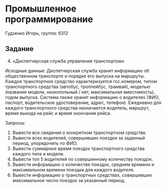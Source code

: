 # Промышленное программирование

Гудзенко Игорь, группа: 6312

## Задание

4. «Диспетчерская служба управления транспортом»

Исходные данные:
Диспетчерская служба хранит информацию об общественном транспорте и
порядке его выпуска на маршруты. Каждое транспортное средство характеризуется
гос.номером, типом транспортного средства (автобус, троллейбус, трамвай),
моделью (название модели, низкопольный / нет, максимальная вместимость),
годом выпуска. Система также хранит информацию о водителях (ФИО, паспорт,
водительское удостоверение, адрес, телефон). Ежедневно для каждого
транспортного средства назначается водитель, маршрут, время выхода на рейс и
время окончания рейса.

Запросы:
1) Вывести все сведения о конкретном транспортном средстве.
2) Вывести всех водителей, совершивших поездки за заданный период,
упорядочить по ФИО.
3) Вывести суммарное время поездок транспортного средства каждого типа и
модели.
4) Вывести топ 5 водителей по совершенному количеству поездок.
5) Вывести информацию о количестве поездок, среднем времени и
максимальном времени поездки для каждого водителя.
6) Вывести информацию о транспортных средствах, совершивших
максимальное число поездок за указанный период.

